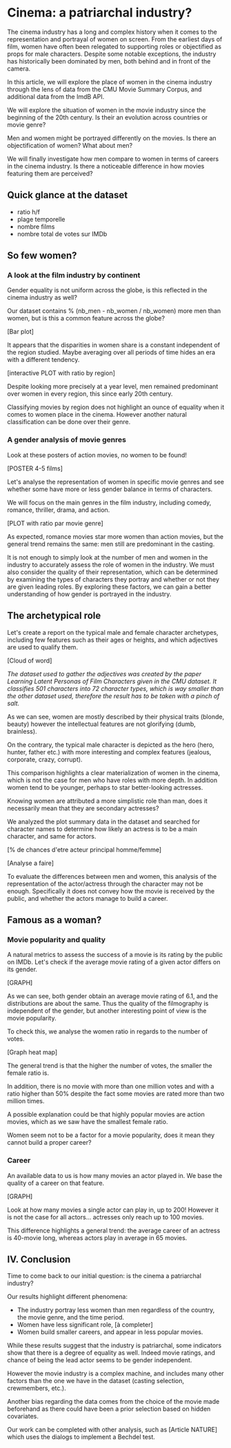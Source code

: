 # Cinema: a patriarchal industry?

The cinema industry has a long and complex history when it comes to the representation and portrayal of women on screen. From the earliest days of film, women have often been relegated to supporting roles or objectified as props for male characters. Despite some notable exceptions, the industry has historically been dominated by men, both behind and in front of the camera.

In this article, we will explore the place of women in the cinema industry through the lens of data from the CMU Movie Summary Corpus, and additional data from the ImdB API.

We will explore the situation of women in the movie industry since the beginning of the 20th century. Is their an evolution across countries or movie genre?

Men and women might be portrayed differently on the movies. Is there an objectification of women? What about men?

We will finally investigate how men compare to women in terms of careers in the cinema industry. Is there a noticeable difference in how movies featuring them are perceived?

## Quick glance at the dataset

- ratio h/f
- plage temporelle
- nombre films
- nombre total de votes sur IMDb

## So few women?

### A look at the film industry by continent

Gender equality is not uniform across the globe, is this reflected in the cinema industry as well?

Our dataset contains % (nb_men - nb_women / nb_women) more men than women, but is this a common feature across the globe?

[Bar plot]

It appears that the disparities in women share is a constant independent of the region studied. Maybe averaging over all periods of time hides an era with a different tendency.

[interactive PLOT with ratio by region]

Despite looking more precisely at a year level, men remained predominant over women in every region, this since early 20th century.

Classifying movies by region does not highlight an ounce of equality when it comes to women place in the cinema. However another natural classification can be done over their genre.

### A gender analysis of movie genres

Look at these posters of action movies, no women to be found!

[POSTER 4-5 films]

Let's analyse the representation of women in specific movie genres and see whether some have more or less gender balance in terms of characters.

We will focus on the main genres in the film industry, including comedy, romance, thriller, drama, and action.

[PLOT with ratio par movie genre]

As expected, romance movies star more women than action movies, but the general trend remains the same: men still are predominant in the casting.

It is not enough to simply look at the number of men and women in the industry to accurately assess the role of women in the industry. We must also consider the quality of their representation, which can be determined by examining the types of characters they portray and whether or not they are given leading roles. By exploring these factors, we can gain a better understanding of how gender is portrayed in the industry.

## The archetypical role

Let's create a report on the typical male and female character archetypes, including few features such as their ages or heights, and which adjectives are used to qualify them.

[Cloud of word]

*The dataset used to gather the adjectives was created by the paper Learning Latent Personas of Film Characters given in the CMU dataset. It classifies 501 characters into 72 character types, which is way smaller than the other dataset used, therefore the result has to be taken with a pinch of salt.*

As we can see, women are mostly described by their physical traits (blonde, beauty) however the intellectual features are not glorifying (dumb, brainless).

On the contrary, the typical male character is depicted as the hero (hero, hunter, father etc.) with more interesting and complex features (jealous, corporate, crazy, corrupt).

This comparison highlights a clear materialization of women in the cinema, which is not the case for men who have roles with more depth. In addition women tend to be younger, perhaps to star better-looking actresses.

Knowing women are attributed a more simplistic role than man, does it necessarily mean that they are secondary actresses?

We analyzed the plot summary data in the dataset and searched for character names to determine how likely an actress is to be a main character, and same for actors.

[% de chances d'etre acteur principal homme/femme]

[Analyse a faire]

To evaluate the differences between men and women, this analysis of the representation of the actor/actress through the character may not be enough. Specifically it does not convey how the movie is received by the public, and whether the actors manage to build a career.

## Famous as a woman?

### Movie popularity and quality
A natural metrics to assess the success of a movie is its rating by the public on IMDb. Let's check if the average movie rating of a given actor differs on its gender.

[GRAPH]

As we can see, both gender obtain an average movie rating of 6.1, and the distributions are about the same.
Thus the quality of the filmography is independent of the gender, but another interesting point of view is the movie popularity.

To check this, we analyse the women ratio in regards to the number of votes.

[Graph heat map]

The general trend is that the higher the number of votes, the smaller the female ratio is.

In addition, there is no movie with more than one million votes and with a ratio higher than 50% despite the fact some movies are rated more than two million times.

A possible explanation could be that highly popular movies are action movies, which as we saw have the smallest female ratio.

Women seem not to be a factor for a movie popularity, does it mean they cannot build a proper career?

### Career

An available data to us is how many movies an actor played in. We base the quality of a career on that feature.

[GRAPH]

Look at how many movies a single actor can play in, up to 200!
However it is not the case for all actors... actresses only reach up to 100 movies.

This difference highlights a general trend: the average career of an actress is 40-movie long, whereas actors play in average in 65 movies.

## IV. Conclusion

Time to come back to our initial question: is the cinema a patriarchal industry?

Our results highlight different phenomena:

- The industry portray less women than men regardless of the country, the movie genre, and the time period.
- Women have less significant role, [à completer] 
- Women build smaller careers, and appear in less popular movies.

While these results suggest that the industry is patriarchal, some indicators show that there is a degree of equality as well. Indeed movie ratings, and chance of being the lead actor seems to be gender independent.

However the movie industry is a complex machine, and includes many other factors than the one we have in the dataset (casting selection, crewmembers, etc.).

Another bias regarding the data comes from the choice of the movie made beforehand as there could have been a prior selection based on hidden covariates.

Our work can be completed with other analysis, such as [Article NATURE] which uses the dialogs to implement a Bechdel test.